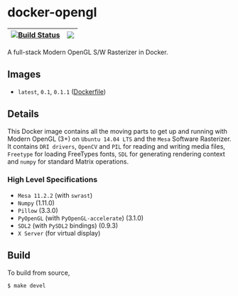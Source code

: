 # docker-opengl

| [![Build Status](https://travis-ci.org/activatedgeek/docker-opengl.svg?branch=master)](https://travis-ci.org/activatedgeek/docker-opengl) | [![](https://imagelayers.io/badge/activatedgeek/opengl:latest.svg)](https://imagelayers.io/?images=activatedgeek/opengl:latest 'Get your own badge on imagelayers.io') |
|:-:|:-:|

A full-stack Modern OpenGL S/W Rasterizer in Docker.

## Images

* `latest`, `0.1`, `0.1.1` ([Dockerfile](./Dockerfile))

## Details

This Docker image contains all the moving parts to get up and
running with Modern OpenGL (3+) on `Ubuntu 14.04 LTS` and the `Mesa` Software
Rasterizer. It contains `DRI drivers`, `OpenCV` and `PIL` for reading and writing
media files, `Freetype` for loading FreeTypes fonts, `SDL` for generating
rendering context and `numpy` for standard Matrix operations.

### High Level Specifications

* `Mesa 11.2.2` (with `swrast`)
* `Numpy` (1.11.0)
* `Pillow` (3.3.0)
* `PyOpenGL` (with `PyOpenGL-accelerate`) (3.1.0)
* `SDL2` (with `PySDL2` bindings) (0.9.3)
* `X Server` (for virtual display)

## Build

To build from source,
```
$ make devel
```
